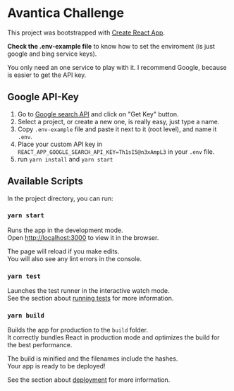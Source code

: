 # Avantica Challenge

This project was bootstrapped with [Create React App](https://github.com/facebook/create-react-app).

**Check the .env-example file** to know how to set the enviroment (is just google and bing service keys).

You only need an one service to play with it. I recommend Google, because is easier to get the API key.

## Google API-Key

1. Go to [Google search API](https://developers.google.com/custom-search/v1/overview?hl=es-419#api_key) and click on "Get Key" button.
2. Select a project, or create a new one, is really easy, just type a name.
3. Copy `.env-example` file and paste it next to it (root level), and name it `.env`.
4. Place your custom API key in `REACT_APP_GOOGLE_SEARCH_API_KEY=Th1sI5@n3xAmpL3` in your `.env` file.
5. run `yarn install` and `yarn start`

## Available Scripts

In the project directory, you can run:

### `yarn start`

Runs the app in the development mode.\
Open [http://localhost:3000](http://localhost:3000) to view it in the browser.

The page will reload if you make edits.\
You will also see any lint errors in the console.

### `yarn test`

Launches the test runner in the interactive watch mode.\
See the section about [running tests](https://facebook.github.io/create-react-app/docs/running-tests) for more information.

### `yarn build`

Builds the app for production to the `build` folder.\
It correctly bundles React in production mode and optimizes the build for the best performance.

The build is minified and the filenames include the hashes.\
Your app is ready to be deployed!

See the section about [deployment](https://facebook.github.io/create-react-app/docs/deployment) for more information.
